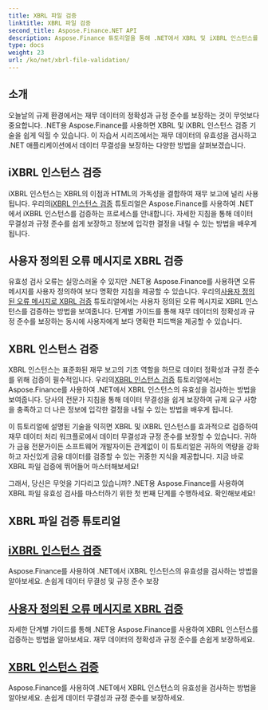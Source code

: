 ```yaml
---
title: XBRL 파일 검증
linktitle: XBRL 파일 검증
second_title: Aspose.Finance.NET API
description: Aspose.Finance 튜토리얼을 통해 .NET에서 XBRL 및 iXBRL 인스턴스를 검증하는 기술을 마스터하세요. 손쉽게 데이터 무결성과 규정 준수를 보장하세요.
type: docs
weight: 23
url: /ko/net/xbrl-file-validation/
---
```


## 소개

오늘날의 규제 환경에서는 재무 데이터의 정확성과 규정 준수를 보장하는 것이 무엇보다 중요합니다. .NET용 Aspose.Finance를 사용하면 XBRL 및 iXBRL 인스턴스 검증 기술을 쉽게 익힐 수 있습니다. 이 자습서 시리즈에서는 재무 데이터의 유효성을 검사하고 .NET 애플리케이션에서 데이터 무결성을 보장하는 다양한 방법을 살펴보겠습니다.

## iXBRL 인스턴스 검증

 iXBRL 인스턴스는 XBRL의 이점과 HTML의 가독성을 결합하여 재무 보고에 널리 사용됩니다. 우리의[iXBRL 인스턴스 검증](./validate-ixbrl-instance/) 튜토리얼은 Aspose.Finance를 사용하여 .NET에서 iXBRL 인스턴스를 검증하는 프로세스를 안내합니다. 자세한 지침을 통해 데이터 무결성과 규정 준수를 쉽게 보장하고 정보에 입각한 결정을 내릴 수 있는 방법을 배우게 됩니다.

## 사용자 정의된 오류 메시지로 XBRL 검증

유효성 검사 오류는 실망스러울 수 있지만 .NET용 Aspose.Finance를 사용하면 오류 메시지를 사용자 정의하여 보다 명확한 지침을 제공할 수 있습니다. 우리의[사용자 정의된 오류 메시지로 XBRL 검증](./validate-xbrl-with-customized-error-message/) 튜토리얼에서는 사용자 정의된 오류 메시지로 XBRL 인스턴스를 검증하는 방법을 보여줍니다. 단계별 가이드를 통해 재무 데이터의 정확성과 규정 준수를 보장하는 동시에 사용자에게 보다 명확한 피드백을 제공할 수 있습니다.

## XBRL 인스턴스 검증

 XBRL 인스턴스는 표준화된 재무 보고의 기초 역할을 하므로 데이터 정확성과 규정 준수를 위해 검증이 필수적입니다. 우리의[XBRL 인스턴스 검증](./validate-xbrl-instance/) 튜토리얼에서는 Aspose.Finance를 사용하여 .NET에서 XBRL 인스턴스의 유효성을 검사하는 방법을 보여줍니다. 당사의 전문가 지침을 통해 데이터 무결성을 쉽게 보장하여 규제 요구 사항을 충족하고 더 나은 정보에 입각한 결정을 내릴 수 있는 방법을 배우게 됩니다.

이 튜토리얼에 설명된 기술을 익히면 XBRL 및 iXBRL 인스턴스를 효과적으로 검증하여 재무 데이터 처리 워크플로에서 데이터 무결성과 규정 준수를 보장할 수 있습니다. 귀하가 금융 전문가이든 소프트웨어 개발자이든 관계없이 이 튜토리얼은 귀하의 역량을 강화하고 자신있게 금융 데이터를 검증할 수 있는 귀중한 지식을 제공합니다. 지금 바로 XBRL 파일 검증에 뛰어들어 마스터해보세요!

그래서, 당신은 무엇을 기다리고 있습니까? .NET용 Aspose.Finance를 사용하여 XBRL 파일 유효성 검사를 마스터하기 위한 첫 번째 단계를 수행하세요. 확인해보세요!
## XBRL 파일 검증 튜토리얼
## [iXBRL 인스턴스 검증](./validate-ixbrl-instance/)
Aspose.Finance를 사용하여 .NET에서 iXBRL 인스턴스의 유효성을 검사하는 방법을 알아보세요. 손쉽게 데이터 무결성 및 규정 준수 보장
## [사용자 정의된 오류 메시지로 XBRL 검증](./validate-xbrl-with-customized-error-message/)
자세한 단계별 가이드를 통해 .NET용 Aspose.Finance를 사용하여 XBRL 인스턴스를 검증하는 방법을 알아보세요. 재무 데이터의 정확성과 규정 준수를 손쉽게 보장하세요.
## [XBRL 인스턴스 검증](./validate-xbrl-instance/)
Aspose.Finance를 사용하여 .NET에서 XBRL 인스턴스의 유효성을 검사하는 방법을 알아보세요. 손쉽게 데이터 무결성과 규정 준수를 보장하세요.